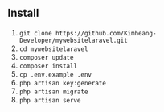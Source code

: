 ## Install

<ol>
    <li><code>git clone https://github.com/Kimheang-Developer/mywebsitelaravel.git</code></li>
    <li><code>cd mywebsitelaravel</code></li>
    <li><code>composer update</code></li>
    <li><code>composer install</code></li>
    <li><code>cp .env.example .env</code></li>
    <li><code>php artisan key:generate</code></li>
    <li><code>php artisan migrate</code></li>
    <li><code>php artisan serve</code></li>
</ol>
